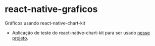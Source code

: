 # react-native-graficos
Gráficos usando react-native-chart-kit

- Aplicação de teste do react-native-chart-kit para ser usado [nesse projeto](https://github.com/maronfranc/react-native-financeiro).

